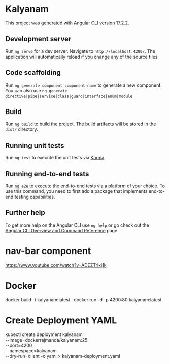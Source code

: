 # Kalyanam

This project was generated with [Angular CLI](https://github.com/angular/angular-cli) version 17.2.2.

## Development server

Run `ng serve` for a dev server. Navigate to `http://localhost:4200/`. The application will automatically reload if you change any of the source files.

## Code scaffolding

Run `ng generate component component-name` to generate a new component. You can also use `ng generate directive|pipe|service|class|guard|interface|enum|module`.

## Build

Run `ng build` to build the project. The build artifacts will be stored in the `dist/` directory.

## Running unit tests

Run `ng test` to execute the unit tests via [Karma](https://karma-runner.github.io).

## Running end-to-end tests

Run `ng e2e` to execute the end-to-end tests via a platform of your choice. To use this command, you need to first add a package that implements end-to-end testing capabilities.

## Further help

To get more help on the Angular CLI use `ng help` or go check out the [Angular CLI Overview and Command Reference](https://angular.io/cli) page.

# nav-bar component 
  https://www.youtube.com/watch?v=ADEZTrIxj1k
 

# Docker 
  docker build -t kalyanam:latest .
  docker run -d -p 4200:80 kalyanam:latest

# Create Deployment YAML 
kubectl create deployment kalyanam \
  --image=dockerrajmanda/kalyanam:25 \
  --port=4200 \
  --namespace=kalyanam \
  --dry-run=client -o yaml > kalyanam-deployment.yaml


  
